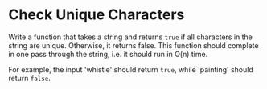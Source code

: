 # Check Unique Characters

Write a function that takes a string and returns `true` if all characters in the string are unique. Otherwise, it returns false. This function should complete in one pass through the string, i.e. it should run in O(n) time.

For example, the input 'whistle' should return `true`, while 'painting' should return `false`.